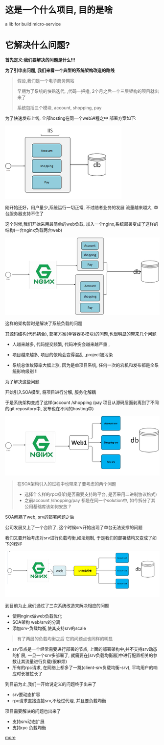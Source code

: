 # 这是一个什么项目, 目的是啥

a lib for build micro-service 


# 它解决什么问题?

**首先定义:我们要解决的问题是什么!!!**

**为了引申出问题, 我们来看一个典型的系统架构改造的路线**

>  假设,我们是一个电子商务网站
>
> 早期为了系统的快熟迭代, ,代码一把撸, 2个月之后一个三层架构的项目就出来了
>
> 系统包括三个模块, account, shopping, pay


为了快速发布上线, 全部hosting在同一个web进程之中
部署方案如下: 

![](/docs/3y-art.png)

刚开始还好，用户量少,系统运行一切正常, 不过随者业务的发展
流量越来越大, 单台服务器支持不住了

这个时候,我们开始采用最简单的web负载, 加入一个nginx,系统部署变成了这样的结构(一台nginx负载两台web)

![](/docs/web-nginx.png)

这样的架构暂时是解决了系统负载的问题

其源码结构(代码耦合), 部署方案(单容器多模块)的问题,也很明显的带来几个问题

-   人越来越多, 代码提交频繁,  代码冲突会越来越严重 , 

-  项目越来越多, 项目的依赖会变得混乱 ,project被污染

-  系统总体故障率大幅上涨,  因为是单项目系统, 任何一次的宕机和发布都是全系统影响级别 !!


为了解决这些问题 

开始引入SOA模型, 将项目进行分解, 服务化解耦

于是系统架构变成了这样(account /shopping /pay 项目从源码层面剥离到了不同的git repository中, 发布也在不同的hosting中)

![](/docs/soa.png)

> 在SOA架构引入的过程中也带来了要考虑的两个问题
> -  选择什么样的rpc框架(是否需要支持跨平台, 是否采用二进制协议格式)
> -  之前account /shopping/pay 都是在同一个solution中, 如今拆分了其公用基础库该如何安放 ?
> 


SOA解耦了web, srv的部署问题之后

公司发展又上了一个台阶了, 这个时候srv开始出现了单台无法支撑的问题

我们又要开始考虑对srv进行负载均衡,如法炮制, 于是我们的部署结构又变成了如下的模样

![](/docs/srv-lbs.png)

到目前为止,我们通过了三次系统改造来解决相应的问题
- 使用nginx做web负载优化
- SOA架构 web/srv的分离
- 添加srv-负载均衡,使其支持srv的scale

> 有了两层的负载均衡之后
> 它的问题点也同样的明显

-  srv节点是一个经常需要进行部署的节点, 上面的部署架构中,并不支持srv动态的扩展, 一旦一个srv多部署了, 就需要在[srv负载均衡器]中进行配置相关的参数让其流量进行负载(很麻烦)
-  所有的rpc请求, 在网络上都多了一跳(client-srv负载均衡-srv), 平均用户的响应时长被拉长了

到目前为止,我们一开始说定义的问题终于出来了
- srv要动态扩容
- rpc请求直接连接srv,不经过代理, 并且要负载均衡

项目需要解决的问题也出来了
- 支持srv动态扩展
- 支持rpc 负载均衡

[more](./readme.md)
